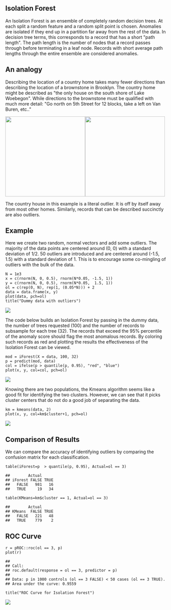 Isolation Forest
----------------

An Isolation Forest is an ensemble of completely random decision trees.
At each split a random feature and a random split point is chosen.
Anomalies are isolated if they end up in a partition far away from the
rest of the data. In decision tree terms, this corresponds to a record
that has a short "path length". The path length is the number of nodes
that a record passes through before terminating in a leaf node. Records
with short average path lengths through the entire ensemble are
considered anomalies.

An analogy
----------

Describing the location of a country home takes many fewer directions
than describing the location of a brownstone in Brooklyn. The country
home might be described as "the only house on the south shore of Lake
Woebegon". While directions to the brownstone must be qualified with
much more detail: "Go north on 5th Street for 12 blocks, take a left on
Van Buren, etc.."

<img src="README_files/figure-markdown_strict/2_river-house.jpg" height="250"/><img src="README_files/figure-markdown_strict/Brooklyn-brownstones.jpg" height="250"/>

The country house in this example is a literal outlier. It is off by
itself away from most other homes. Similarly, records that can be
described succinctly are also outliers.

Example
-------

Here we create two random, normal vectors and add some outliers. The
majority of the data points are centered around (0, 0) with a standard
deviation of 1/2. 50 outliers are introduced and are centered around
(-1.5, 1.5) with a standard deviation of 1. This is to encourage some
co-mingling of outliers with the bulk of the data.

    N = 1e3
    x = c(rnorm(N, 0, 0.5), rnorm(N*0.05, -1.5, 1))
    y = c(rnorm(N, 0, 0.5), rnorm(N*0.05,  1.5, 1))
    ol = c(rep(0, N), rep(1, (0.05*N))) + 2
    data = data.frame(x, y)
    plot(data, pch=ol)
    title("Dummy data with outliers")

<img src="README_files/figure-markdown_strict/dummy-data-1.png" style="display: block; margin: auto;" />

The code below builds an Isolation Forest by passing in the dummy data,
the number of trees requested (100) and the number of records to
subsample for each tree (32). The records that exceed the 95% percentile
of the anomaly score should flag the most anomalous records. By coloring
such records as red and plotting the results the effectiveness of the
Isolation Forest can be viewed.

    mod = iForest(X = data, 100, 32)
    p = predict(mod, data)
    col = ifelse(p > quantile(p, 0.95), "red", "blue")
    plot(x, y, col=col, pch=ol)

<img src="README_files/figure-markdown_strict/isofor-1.png" style="display: block; margin: auto;" />

Knowing there are two populations, the Kmeans algorithm seems like a
good fit for identifying the two clusters. However, we can see that it
picks cluster centers that do not do a good job of separating the data.

    km = kmeans(data, 2)
    plot(x, y, col=km$cluster+1, pch=ol)

<img src="README_files/figure-markdown_strict/kmeans-1.png" style="display: block; margin: auto;" />

Comparison of Results
---------------------

We can compare the accuracy of identifying outliers by comparing the
confusion matrix for each classification.

    table(iForest=p  > quantile(p, 0.95), Actual=ol == 3)

    ##        Actual
    ## iForest FALSE TRUE
    ##   FALSE   981   16
    ##   TRUE     19   34

    table(KMeans=km$cluster == 1, Actual=ol == 3)

    ##        Actual
    ## KMeans  FALSE TRUE
    ##   FALSE   221   48
    ##   TRUE    779    2

ROC Curve
---------

    r = pROC::roc(ol == 3, p)
    plot(r)

    ## 
    ## Call:
    ## roc.default(response = ol == 3, predictor = p)
    ## 
    ## Data: p in 1000 controls (ol == 3 FALSE) < 50 cases (ol == 3 TRUE).
    ## Area under the curve: 0.9559

    title("ROC Curve for Isolation Forest")

<img src="README_files/figure-markdown_strict/roc-1.png" style="display: block; margin: auto;" />
